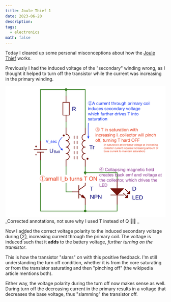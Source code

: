 ```yaml
---
title: Joule Thief 1
date: 2023-06-20
description: 
tags:
  - electronics
math: false
---
```


Today I cleared up some personal misconceptions about how the [Joule Thief](Joule%20Thief) works. 

Previously I had the induced voltage of the "secondary" winding wrong, as I thought it helped to turn off the transistor while the current was increasing in the primary winding.

![circuit-joule-thief-analysis](attachments/circuit-joule-thief-analysis.jpeg)
_Corrected annotations, not sure why I used T instead of Q 🤷‍♂ _

Now I added the correct voltage polarity to the induced secondary voltage during ②, increasing current through the primary coil. The voltage is induced such that it **adds** to the battery voltage, _further turning on the transistor_. 

This is how the transistor "slams" on with this positive feedback. I'm still understanding the turn off condition, whether it is from the core saturating or from the transistor saturating and then "pinching off" (the wikipedia article mentions both). 

Either way, the voltage polarity during the turn off now makes sense as well. During turn off the decreasing current in the primary results in a voltage that decreases the base voltage, thus "slamming" the transistor off.
